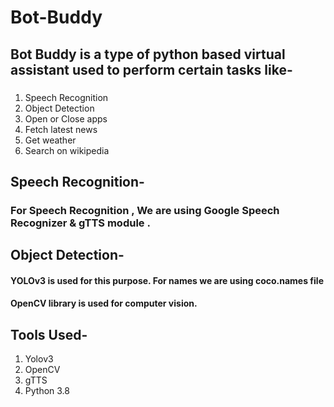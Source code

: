 # Bot-Buddy

## Bot Buddy is a type of python based virtual assistant used to perform certain tasks like-
###
1. Speech Recognition
2. Object Detection
3. Open or Close apps
4. Fetch latest news
5. Get weather
6. Search on wikipedia
###

## Speech Recognition-
###  For Speech Recognition , We are using  Google Speech Recognizer & gTTS module .

## Object Detection-
####  YOLOv3 is used for this purpose. For names we are using coco.names file
####  OpenCV library is used for computer vision.

## Tools Used-
1. Yolov3
2. OpenCV
3. gTTS
4. Python 3.8
